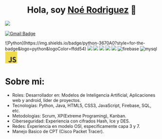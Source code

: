 <div align="center">
<h1 align="center">Hola, soy <a href="https://www.linkedin.com/in/alan-noe-rodr%C3%ADguez-flor-44386a291/">Noé Rodriguez</a> 👋</h1>
</div>
<p>
<img src="https://i.imgur.com/grWThYs.jpeg">
</p>
  
[![Gmail Badge](https://img.shields.io/badge/-Mail-c14438?style=flat&logo=Gmail&logoColor=white&link=mailto:rodriguez.flor.alannoe@gmail.com)](mailto:rodriguez.flor.alannoe@gmail.com)  

  <p>
  ![Python](https://img.shields.io/badge/python-3670A0?style=for-the-badge&logo=python&logoColor=ffdd54)
  <img src="https://img.shields.io/badge/-Trello-0079BF?style=flat-square&logo=Trello&logoColor=white" width="70">
  <img src="https://img.shields.io/badge/-MySQL-F29111?style=flat-square&logo=MySQL&logoColor=white" width="70">
  <img src="https://img.shields.io/badge/-WebPack-1C78C0?style=flat-square&logo=WebPack&logoColor=white" width="70">
  <img src="https://img.shields.io/badge/-HTML5-E34F26?style=flat-square&logo=HTML5&logoColor=white" width="70">
  <img src="https://img.shields.io/badge/-CSS3-1572B6?style=flat-square&logo=CSS3&logoColor=white" width="70">
  <img src="https://www.vectorlogo.zone/logos/firebase/firebase-icon.svg" alt="firebase" width="40">
  <img src="https://www.vectorlogo.zone/logos/mysql/mysql-ar21.svg" alt="mysql" width="40">
  <img src="https://raw.githubusercontent.com/devicons/devicon/master/icons/javascript/javascript-original.svg" width="40">
  </p>

## <h1>Sobre mi:</h1> 
- Roles: Desarrollador en: Modelos de Inteligencia Artificial, Aplicaciones web y android, líder de proyectos.
- Tecnologías: Python, Java, HTML5, CSS3, JavaScript, Firebase, SQL, etc.
- Metodologías: Scrum, XP(Extreme Programing), Kanban.
- Ciberseguridad: Experiencia con cifrados Hash, Ice y DES.
- Redes: Experiencia en modelo OSI, especificamente capa 3 y 7.
- Manejo Basico de CPT (Cisco Packet Tracer).
